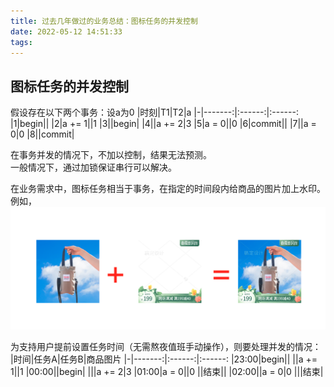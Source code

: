 ```yaml
---
title: 过去几年做过的业务总结：图标任务的并发控制
date: 2022-05-12 14:51:33
tags:
---
```


## 图标任务的并发控制
假设存在以下两个事务：设a为0
|时刻|T1|T2|a
|-|-------:|:------:|:------:
|1|begin||
|2|a += 1||1
|3||begin|
|4||a += 2|3
|5|a = 0||0
|6|commit||
|7||a = 0|0
|8||commit|

在事务并发的情况下，不加以控制，结果无法预测。<br>
一般情况下，通过加锁保证串行可以解决。

在业务需求中，图标任务相当于事务，在指定的时间段内给商品的图片加上水印。<br>
例如，![商品图片](../images/tag_example.png)<br>

为支持用户提前设置任务时间（无需熬夜值班手动操作），则要处理并发的情况：
|时间|任务A|任务B|商品图片
|-|-------:|:------:|:------:
|23:00|begin||
||a += 1||1
|00:00||begin|
|||a += 2|3
|01:00|a = 0||0
||结束||
|02:00||a = 0|0
|||结束|